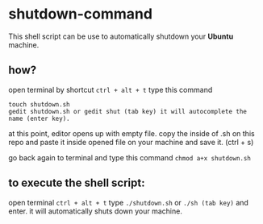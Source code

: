 # shutdown-command
This shell script can be use to automatically shutdown your **Ubuntu** machine.

## how?
open terminal by shortcut `ctrl + alt + t` 
type this command 

```
touch shutdown.sh
gedit shutdown.sh or gedit shut (tab key) it will autocomplete the name (enter key).
```

at this point, editor opens up with empty file. 
copy the inside of .sh on this repo and paste it inside opened file on your machine and save it. (ctrl + s)

go back again to terminal and type this command `chmod a+x shutdown.sh`

## to execute the shell script:
open terminal `ctrl + alt + t`
type `./shutdown.sh` or `./sh (tab key)` and enter. it will automatically shuts down your machine.

